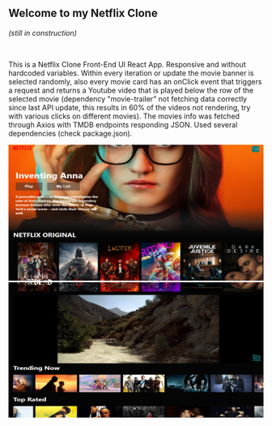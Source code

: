 <body>
    <head>
    <h2>Welcome to my Netflix Clone</h2>
    <p><i>(still in construction)</i></p>
    <br>
    <p>This is a Netflix Clone Front-End UI React App. Responsive and without hardcoded variables.
        Within every iteration or update the movie banner is selected randomly, also every movie card has an onClick event that triggers a request and returns a Youtube video that is played below the row of the selected movie (dependency "movie-trailer" not fetching data correctly since last API update, this results in 60% of the videos not rendering, try with various clicks on different movies).
        The movies info was fetched through Axios with TMDB endpoints responding JSON.
        Used several dependencies (check package.json).</p>
    </head>
    <section>
        <img src="./src/imgReadMe/netflixCloneImage.jpg" alt="Demo Image">
        <img src="./src/imgReadMe/DemoApp2.png" alt="Demo Image 2">
    </section>
</body>